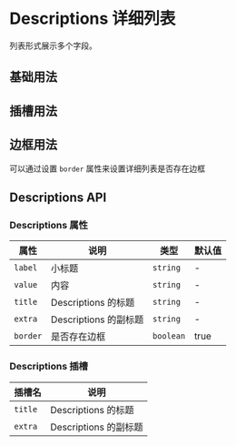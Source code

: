# Descriptions 详细列表

列表形式展示多个字段。

## 基础用法

<demo vue="../../example/descriptions/base.vue"></demo>

## 插槽用法

<demo vue="../../example/descriptions/header.vue"></demo>

## 边框用法

可以通过设置 `border` 属性来设置详细列表是否存在边框

<demo vue="../../example/descriptions/border.vue"></demo>

## Descriptions API

### Descriptions 属性

| 属性     | 说明                  | 类型      | 默认值 |
| -------- | --------------------- | --------- | ------ |
| `label`  | 小标题                | `string`  | -      |
| `value`  | 内容                  | `string`  | -      |
| `title`  | Descriptions 的标题   | `string`  | -      |
| `extra`  | Descriptions 的副标题 | `string`  | -      |
| `border` | 是否存在边框          | `boolean` | true   |

### Descriptions 插槽

| 插槽名  | 说明                  |
| ------- | --------------------- |
| `title` | Descriptions 的标题   |
| `extra` | Descriptions 的副标题 |
